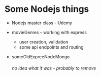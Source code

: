 # Some Nodejs things

* Nodejs master class - Udemy
   
* movieGenres - working with express
   * user creation, validation
   * some api endpoints and routing 
   
* someOldExpreeNodeMongo
   ###### no idea what it was - probably to remove